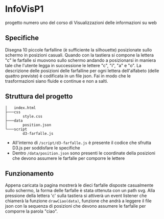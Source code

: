 # InfoVisP1
progetto numero uno del corso di Visualizzazioni delle informazioni su web

## Specifiche
Disegna 10 piccole farfalline (è sufficiente la silhouette) posizionate sullo schermo in posizioni casuali. Quando con la tastiera si compone la lettera "c" le farfalle si muovono sullo schermo andando a posizionarsi in maniera tale che l'utente legga in successione le lettere "c", "i", "a" e "o". La descrizione delle posizioni delle farfalline per ogni lettera dell'alfabeto (delle quattro previste) è codificata in un file json. Fai in modo che le trasformazioni siano fluide e continue e non a salti.

## Struttura del progetto
```
│   index.html
├───css
│       style.css
├───data
│       position.json
└───script
        d3-farfalle.js
```

* All'interno di `/script/d3-farfalle.js` è presente il codice che sfrutta D3.js per soddisfare le specifiche
* Dentro `/data/position.json` sono presenti le coordinate della posizioni che devono assumere le farfalle per comporre le lettere

## Funzionamento
Appena caricata la pagina mostrerà le dieci farfalle disposte casualmente sullo schermo, la forma delle farfalle è stata ottenuta con un path svg. Alla pressione della lettera 'c' sulla tastiera si attiverà un event listener che chiamerà la funzione `drawCiao(data)`, funzione che andrà a leggere il file json con la sequenza di posizioni che devono assumere le farfalle per comporre la parola "ciao".
